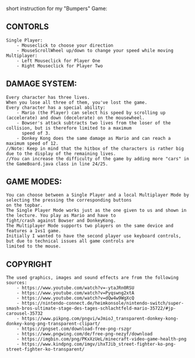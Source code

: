 short instruction for my "Bumpers" Game:

CONTORLS
-
    Single Player:
        - Mouseclick to choose your direction
        - MouseScrollWheel up/down to change your speed while moving
    Multiplayer:
        - Left Mouseclick for Player One
        - Right Mouseclick for Player Two


DAMAGE SYSTEM:
-
    Every character has three lives. 
    When you lose all three of them, you've lost the game.
    Every character has a special ability:
        - Mario (the Player) can select his speed by scrolling up (accelerate) and down (decelerate) on the mousewheel.
        - Bowser's attack subtracts two lives from the loser of the collision, but is therefore limited to a maximum 
          speed of 3.
        - Donkey Kong does the same damage as Mario and can reach a maximum speed of 12. 
    //Note: Keep in mind that the hitbox of the characters is rather big due to the display of the remaining lives.
    //You can increase the difficulty of the game by adding more "cars" in the GameBoard.java class in line 24/25. 
GAME MODES:
- 
    You can choose between a Single Player and a local Multiplayer Mode by selecting the pressing the corresponding buttons 
    on the topbar.
    The Single Player Mode works just as the one given to us and shown in the lecture. You play as Mario and have to 
    fight/crash against Bowser and DonkeyKong.
    The Multiplayer Mode supports two players on the same device and features a 1vs1 game.
    Initially I wanted to have the second player use keyboard controls, but due to technical issues all game controls are 
    limited to the mouse.
COPYRIGHT
- 
    The used graphics, images and sound effects are from the following sources:
        - https://www.youtube.com/watch?v=-ytaJRn0RSU
        - https://www.youtube.com/watch?v=Pyqswng2xtA
        - https://www.youtube.com/watch?v=dQw4w9WgXcQ
        - https://nintendo-connect.de/heimkonsole/nintendo-switch/super-smash-bros-ultimate-stage-des-tages-schlachtfeld-mario-35722/#jp-carousel-35732
        - https://www.pikpng.com/pngvi/wJmioJ_transparent-donkey-kong-donkey-kong-png-transparent-clipart/
        - https://pngset.com/download-free-png-rszgr
        - https://www.pngwing.com/de/free-png-nezyf/download
        - https://imgbin.com/png/PKxXzUeL/minecraft-video-game-health-png
        - https://www.kindpng.com/imgv/ihxTJib_street-fighter-ko-png-street-fighter-ko-transparent/